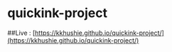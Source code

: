 # quickink-project

##Live : [https://kkhushie.github.io/quickink-project/](https://kkhushie.github.io/quickink-project/)
